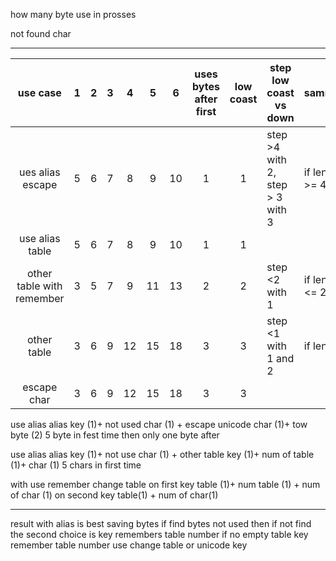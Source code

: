 how many byte use in prosses

not found char 

___

| use case                  | 1 | 2 | 3 | 4  | 5  | 6  | uses bytes after first | low coast | step low coast vs down           | sammary        |
|:-------------------------:|:-:|:-:|:-:|:--:|:--:|:--:|:----------------------:|:---------:|----------------------------------|----------------|
| ues alias escape          | 5 | 6 | 7 | 8  | 9  | 10 | 1                      | 1         |  step >4 with 2, step > 3 with 3 | if length >= 4 |
| use alias table           | 5 | 6 | 7 | 8  | 9  | 10 | 1                      | 1         |                                  |                |
| other table with remember | 3 | 5 | 7 | 9  | 11 | 13 | 2                      | 2         | step <2 with 1                   | if length <= 2 |
| other table               | 3 | 6 | 9 | 12 | 15 | 18 | 3                      | 3         | step <1 with 1 and 2             | if length      |
| escape char               | 3 | 6 | 9 | 12 | 15 | 18 | 3                      | 3         |                                  |                |
use alias alias key (1)+ not used char (1) + escape unicode char (1)+ tow byte (2)
5 byte in fest time then only one byte after

use alias alias key (1)+ not use char (1) + other table key (1)+ num of table (1)+ char (1)
5 chars in first  time

with use remember change table
on first key table (1)+ num table (1) + num of char (1)
on second key table(1) + num of char(1)

----

result 
with alias is best saving bytes if find bytes not used
then if not find the second choice is key remembers table number
	if no empty table key remember table number
		use change table or unicode key 
